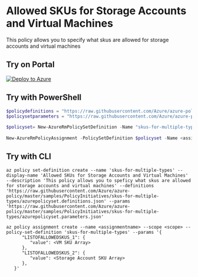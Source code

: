 # Allowed SKUs for Storage Accounts and Virtual Machines

This policy allows you to specify what skus are allowed for storage accounts and virtual machines

## Try on Portal

[![Deploy to Azure](http://azuredeploy.net/deploybutton.png)](https://aka.ms/getpolicy)

## Try with PowerShell

````powershell
$policydefinitions = "https://raw.githubusercontent.com/Azure/azure-policy/master/samples/PolicyInitiatives/skus-for-multiple-types/azurepolicyset.definitions.json"
$policysetparameters = "https://raw.githubusercontent.com/Azure/azure-policy/master/samples/PolicyInitiatives/skus-for-multiple-types/azurepolicyset.parameters.json"

$policyset= New-AzureRmPolicySetDefinition -Name "skus-for-multiple-types" -DisplayName "Allowed SKUs for Storage Accounts and Virtual Machines" -Description "This policy allows you to speficy what skus are allowed for storage accounts and virtual machines" -PolicyDefinition $policydefinitions -Parameter $policysetparameters 
 
New-AzureRmPolicyAssignment -PolicySetDefinition $policyset -Name <assignmentname> -Scope <scope>  -LISTOFALLOWEDSKUS_1 <VM SKUs> -LISTOFALLOWEDSKUS_2 <Storage Account SKUs>
````

## Try with CLI

````
az policy set-definition create --name 'skus-for-multiple-types' --display-name 'Allowed SKUs for Storage Accounts and Virtual Machines' --description 'This policy allows you to speficy what skus are allowed for storage accounts and virtual machines' --definitions 'https://raw.githubusercontent.com/Azure/azure-policy/master/samples/PolicyInitiatives/skus-for-multiple-types/azurepolicyset.definitions.json' --params 'https://raw.githubusercontent.com/Azure/azure-policy/master/samples/PolicyInitiatives/skus-for-multiple-types/azurepolicyset.parameters.json'

az policy assignment create --name <assignmentname> --scope <scope> --policy-set-definition 'skus-for-multiple-types' --params '{
      "LISTOFALLOWEDSKUS_1": {
         "value": <VM SKU Array>
      },
      "LISTOFALLOWEDSKUS_2": {
         "value": <Storage Account SKU Array>
      },
   }'
````
